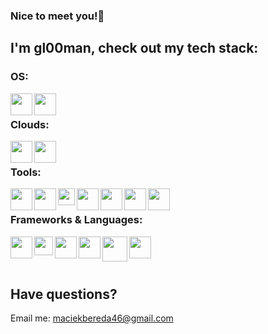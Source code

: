 ### Nice to meet you!👋

## I'm gl00man, check out my tech stack:

### OS:
<img align="left" width="35px" src="https://cdn.iconscout.com/icon/free/png-512/microsoft-windows-1868947-1583111.png" />
<img align="left" width="35px" src="https://pics.freeicons.io/uploads/icons/png/3525127881551941184-512.png" />

<br />

### Clouds:
[<img align="left" width="35px" src="https://logosdownload.com/logo/microsoft-azure-logo-big.png" />][azure]
[<img align="left" width="35px" src="https://lirp.cdn-website.com/aa0ef369/dms3rep/multi/opt/google-cloud-icon-400w.png" />][googlecloud]

<br />

### Tools:
[<img align="left" width="35px" src="https://img.icons8.com/fluent/344/visual-studio-2019.png" />][visualstudio]
[<img align="left" width="35px" src="https://img.icons8.com/fluent/344/visual-studio-code-2019.png" />][visualstudiocode]
[<img align="left" width="27px" src="https://upload.wikimedia.org/wikipedia/commons/thumb/9/9f/Vimlogo.svg/1200px-Vimlogo.svg.png" />][gvim]
[<img align="left" width="35px" src="https://res.cloudinary.com/postman/image/upload/t_team_logo/v1629869194/team/2893aede23f01bfcbd2319326bc96a6ed0524eba759745ed6d73405a3a8b67a8" />][postman]
[<img align="left" width="35px" src="https://dbeaver.com/img/dbeaver-head.png" />][dbeaver]
[<img align="left" width="35px" src="https://img.icons8.com/fluent/344/github.png" />][github]
[<img align="left" width="35px" src="https://img.icons8.com/nolan/344/notion.png" />][notion]

<br />
 
### Frameworks & Languages:
<img align="left" width="35px" src="https://upload.wikimedia.org/wikipedia/commons/thumb/a/a3/.NET_Logo.svg/1024px-.NET_Logo.svg.png" />
<img align="left" width="30px" src="https://seeklogo.com/images/C/c-sharp-c-logo-02F17714BA-seeklogo.com.png" />
<img align="left" width="35px" src="https://img.icons8.com/color/344/python.png" />
<img align="left" width="35px" src="https://cdn3.iconfinder.com/data/icons/popular-services-brands/512/angular-js-512.png" />
<img align="left" width="40px" src="https://www.communere.com/static/assets/tech/wpf.png" />
<img align="left" width="35px" src="https://img.icons8.com/ultraviolet/344/mysql.png" />

<br />
<br />
<br />

## Have questions? 
Email me: maciekbereda46@gmail.com
<br />

<br />

[azure]: https://azure.microsoft.com/
[googlecloud]: https://cloud.google.com/
[facebook]: https://www.facebook.com/maciek.bereda/
[instagram]: https://www.instagram.com/godwhathappened/
[visualstudio]: https://visualstudio.microsoft.com
[visualstudiocode]:https://code.visualstudio.com/
[postman]: https://www.postman.com/
[gvim]: https://www.vim.org/download.php
[dbeaver]: https://dbeaver.io/
[github]: https://github.com/
[photoshop]: https://www.adobe.com/pl/products/photoshop.html
[notion]: https://www.notion.so/
